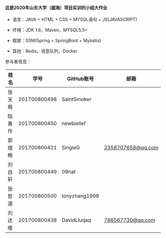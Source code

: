 #### 这是2020年山东大学（威海）项目实训的小组大作业

* 语言：JAVA + HTML + CSS + MYSQL语句 + JS(JAVASCRIPT)

* 环境：JDK 1.8，Maven，MYSQL5.5+

* 框架：SSM(Spring + SpringBoot + Mybatis)

* 其他：Redis，消息队列，Docker

参与者信息：<br>

姓名|学号|GitHub账号|邮箱
----|----|----|----
张天萌|201700800498    |    SaintSmoker     |
陆勇作|201700800450    |    newbielief      |
郭煜畅|201700800421    |    SingleG         | 2358707658@qq.com
刘自轩|201700800449    |    09nat           |
张哲源|201700800500    |    tonyzhang1998   |
刘达维|201700800438    |   DavidLIuqaq      | 786567730@qq.com
